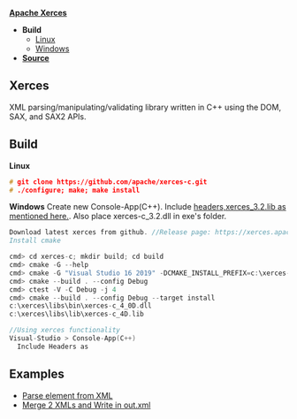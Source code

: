 **[Apache Xerces](https://xerces.apache.org/xerces-c/index.html)**
- **Build**
  - [Linux](#linux)
  - [Windows](#win)
- **[Source](#src)**

## Xerces
XML parsing/manipulating/validating library written in C++ using the DOM, SAX, and SAX2 APIs.

## Build
<a name=linux></a>
**Linux**
```c
# git clone https://github.com/apache/xerces-c.git
# ./configure; make; make install
```
<a name=win></a>
**Windows**
Create new Console-App(C++). Include [headers,xerces_3.2.lib as mentioned here.](/Libraries/Static_Dynamic). Also place xerces-c_3.2.dll in exe's folder.
```c
Download latest xerces from github. //Release page: https://xerces.apache.org/xerces-c/download.cgi. Extract in c:\
Install cmake

cmd> cd xerces-c; mkdir build; cd build
cmd> cmake -G --help
cmd> cmake -G "Visual Studio 16 2019" -DCMAKE_INSTALL_PREFIX=c:\xerces-c\libs c:\xerces-c//path_to_xerces-c_source_having_CMakeLists.txt
cmd> cmake --build . --config Debug
cmd> ctest -V -C Debug -j 4
cmd> cmake --build . --config Debug --target install
c:\xerces\libs\bin\xerces-c_4_0D.dll
c:\xerces\libs\lib\xerces-c_4D.lib

//Using xerces functionality
Visual-Studio > Console-App(C++) 
  Include Headers as 
```

<a name=src></a>
## Examples
- [Parse element from XML](Parse_Element_From_XML_File.md)
- [Merge 2 XMLs and Write in out.xml](Merge_2_XMLs_and_Write_in_out_xml.md)

